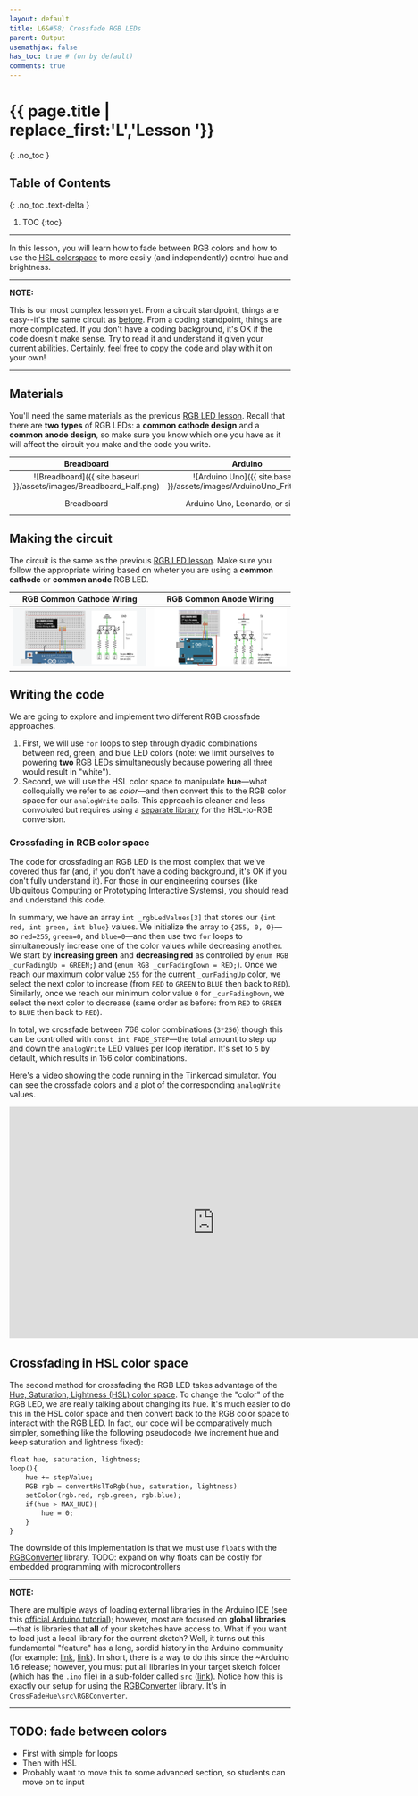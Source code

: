 ```yaml
---
layout: default
title: L6&#58; Crossfade RGB LEDs
parent: Output
usemathjax: false
has_toc: true # (on by default)
comments: true
---
```

# {{ page.title | replace_first:'L','Lesson '}}
{: .no_toc }

## Table of Contents
{: .no_toc .text-delta }

1. TOC
{:toc}
---

In this lesson, you will learn how to fade between RGB colors and how to use the [HSL colorspace](https://en.wikipedia.org/wiki/HSL_and_HSV) to more easily (and independently) control hue and brightness.

---
**NOTE:**

This is our most complex lesson yet. From a circuit standpoint, things are easy--it's the same circuit as [before](rgb-led.md). From a coding standpoint, things are more complicated. If you don't have a coding background, it's OK if the code doesn't make sense. Try to read it and understand it given your current abilities. Certainly, feel free to copy the code and play with it on your own!

---

## Materials

You'll need the same materials as the previous [RGB LED lesson](rgb-led.md). Recall that there are **two types** of RGB LEDs: a **common cathode design** and a **common anode design**, so make sure you know which one you have as it will affect the circuit you make and the code you write.

| Breadboard | Arduino | RGB LED | Resistors |
|:-----:|:-----:|:-----:|:-----:|
| ![Breadboard]({{ site.baseurl }}/assets/images/Breadboard_Half.png) | ![Arduino Uno]({{ site.baseurl }}/assets/images/ArduinoUno_Fritzing.png)    | ![An RGB LED]({{ site.baseurl }}/assets/images/RgbLED_Fritzing.png) | ![220 Ohm Resistor]({{ site.baseurl }}/assets/images/Resistor220_Fritzing.png) |
| Breadboard | Arduino Uno, Leonardo, or similar  | RGB LED (Either Common Cathode or Common Anode) | **Three** 220Ω Resistors |

## Making the circuit

The circuit is the same as the previous [RGB LED lesson](rgb-led.md). Make sure you follow the appropriate wiring based on wheter you are using a **common cathode** or **common anode** RGB LED.

| RGB Common Cathode Wiring | RGB Common Anode Wiring |
|:-----:|:-----:|
| ![Breadboard circuit wiring for an RGB LED Common Cathode design where the cathode is hooked to GND](assets/images/ArduinoUno_RgbLEDCommonCathode_WiringDiagramWithBreadboard.png) | ![Breadboard circuit wiring for an RGB LED Common Anode design where the anode is hooked to 5V](assets/images/ArduinoUno_RgbLEDCommonAnode_WiringDiagramWithBreadboard.png) |

## Writing the code

We are going to explore and implement two different RGB crossfade approaches.

1. First, we will use `for` loops to step through dyadic combinations between red, green, and blue LED colors (note: we limit ourselves to powering **two** RGB LEDs simultaneously because powering all three would result in "white"). 
2. Second, we will use the HSL color space to manipulate **hue**—what colloquially we refer to as *color*—and then convert this to the RGB color space for our `analogWrite` calls. This approach is cleaner and less convoluted but requires using a [separate library](https://github.com/ratkins/RGBConverter) for the HSL-to-RGB conversion.

### Crossfading in RGB color space

The code for crossfading an RGB LED is the most complex that we've covered thus far (and, if you don't have a coding background, it's OK if you don't fully understand it). For those in our engineering courses (like Ubiquitous Computing or Prototyping Interactive Systems), you should read and understand this code.

<script src="https://gist-it.appspot.com/https://github.com/makeabilitylab/arduino/blob/master/Basics/analogWrite/CrossFadeRGB/CrossFadeRGB.ino?footer=minimal"></script>

In summary, we have an array `int _rgbLedValues[3]` that stores our `{int red, int green, int blue}` values. We initialize the array to `{255, 0, 0}`—so `red=255`, `green=0`, and `blue=0`—and then use two `for` loops to simultaneously increase one of the color values while decreasing another. We start by **increasing green** and **decreasing red** as controlled by `enum RGB _curFadingUp = GREEN;`) and (`enum RGB _curFadingDown = RED;`). Once we reach our maximum color value `255` for the current `_curFadingUp` color, we select the next color to increase (from `RED` to `GREEN` to `BLUE` then back to `RED`). Similarly, once we reach our minimum color value `0` for `_curFadingDown`, we select the next color to decrease (same order as before: from `RED` to `GREEN` to `BLUE` then back to `RED`).

In total, we crossfade between 768 color combinations (`3*256`) though this can be controlled with `const int FADE_STEP`—the total amount to step up and down the `analogWrite` LED values per loop iteration. It's set to `5` by default, which results in 156 color combinations.

Here's a video showing the code running in the Tinkercad simulator. You can see the crossfade colors and a plot of the corresponding `analogWrite` values.

<iframe width="736" height="414" src="https://www.youtube.com/embed/ZyfHRQFwmeg" frameborder="0" allow="accelerometer; autoplay; encrypted-media; gyroscope; picture-in-picture" allowfullscreen></iframe>

<!--TODO: add in a p5js that demonstrates how this works? And maybe let's reader play with different color values? -->

## Crossfading in HSL color space

The second method for crossfading the RGB LED takes advantage of the [Hue, Saturation, Lightness (HSL) color space](https://en.wikipedia.org/wiki/HSL_and_HSV). To change the "color" of the RGB LED, we are really talking about changing its hue. It's much easier to do this in the HSL color space and then convert back to the RGB color space to interact with the RGB LED. In fact, our code will be comparatively much simpler, something like the following pseudocode (we increment hue and keep saturation and lightness fixed):

``` Pseudocode
float hue, saturation, lightness;
loop(){
    hue += stepValue;
    RGB rgb = convertHslToRgb(hue, saturation, lightness)
    setColor(rgb.red, rgb.green, rgb.blue);
    if(hue > MAX_HUE){
        hue = 0;
    }
}
```

The downside of this implementation is that we must use `floats` with the [RGBConverter](https://github.com/ratkins/RGBConverter) library. TODO: expand on why floats can be costly for embedded programming with microcontrollers

---
**NOTE:**

There are multiple ways of loading external libraries in the Arduino IDE (see this [official Arduino tutorial](https://www.arduino.cc/en/guide/libraries)); however, most are focused on **global libraries**—that is libraries that **all** of your sketches have access to. What if you want to load just a local library for the current sketch? Well, it turns out this fundamental "feature" has a long, sordid history in the Arduino community (for example: [link](https://stackoverflow.com/questions/4705790/keeping-all-libraries-in-the-arduino-sketch-directory), [link](https://arduino.stackexchange.com/questions/8651/loading-local-libraries)). In short, there is a way to do this since the ~Arduino 1.6 release; however, you must put all libraries in your target sketch folder (which has the `.ino` file) in a sub-folder called `src` ([link](https://github.com/arduino/Arduino/issues/4936#issuecomment-312953260)). Notice how this is exactly our setup for using the [RGBConverter](https://github.com/ratkins/RGBConverter) library. It's in `CrossFadeHue\src\RGBConverter`.

---






## TODO: fade between colors
- First with simple for loops
- Then with HSL
- Probably want to move this to some advanced section, so students can move on to input

<!-- Could be fun to write a p5js sketch that shows how the initial RGB LED naive code works and then the HSL version -->